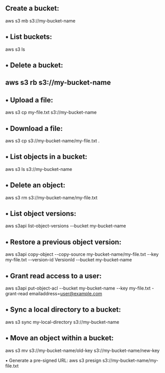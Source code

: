  ## Create a bucket:

aws s3 mb s3://my-bucket-name 

## • List buckets: 

aws s3 ls  

## • Delete a bucket: 

## aws s3 rb s3://my-bucket-name 

## • Upload a file:

aws s3 cp my-file.txt s3://my-bucket-name

## • Download a file: 

aws s3 cp s3://my-bucket-name/my-file.txt . 

## • List objects in a bucket:

aws s3 ls s3://my-bucket-name

## • Delete an object: 

aws s3 rm s3://my-bucket-name/my-file.txt 

## • List object versions:

aws s3api list-object-versions --bucket my-bucket-name 

## • Restore a previous object version: 

aws s3api copy-object --copy-source my-bucket-name/my-file.txt --key my-file.txt --version-id VersionId --bucket my-bucket-name 

## • Grant read access to a user:

aws s3api put-object-acl --bucket my-bucket-name --key my-file.txt -grant-read emailaddress=user@example.com 

##  • Sync a local directory to a bucket: 

aws s3 sync my-local-directory s3://my-bucket-name 

## • Move an object within a bucket:

aws s3 mv s3://my-bucket-name/old-key s3://my-bucket-name/new-key  
 
 • Generate a pre-signed URL: aws s3 presign s3://my-bucket-name/my-file.txt 
